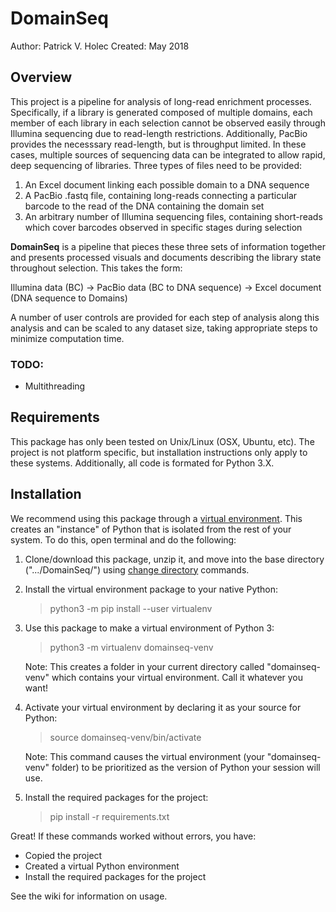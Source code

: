 # DomainSeq

Author: Patrick V. Holec
Created: May 2018

## Overview
This project is a pipeline for analysis of long-read enrichment processes. Specifically, if a library is generated composed of multiple domains, each member of each library in each selection cannot be observed easily through Illumina sequencing due to read-length restrictions. Additionally, PacBio provides the necesssary read-length, but is throughput limited. In these cases, multiple sources of sequencing data can be integrated to allow rapid, deep sequencing of libraries. Three types of files need to be provided:

   1. An Excel document linking each possible domain to a DNA sequence
   2. A PacBio .fastq file, containing long-reads connecting a particular barcode to the read of the DNA containing the domain set
   3. An arbitrary number of Illumina sequencing files, containing short-reads which cover barcodes observed in specific stages during selection
   
**DomainSeq** is a pipeline that pieces these three sets of information together and presents processed visuals and documents describing the library state throughout selection. This takes the form:

   Illumina data (BC) -> PacBio data (BC to DNA sequence) -> Excel document (DNA sequence to Domains)
   
A number of user controls are provided for each step of analysis along this analysis and can be scaled to any dataset size, taking appropriate steps to minimize computation time.

### TODO:
  - Multithreading

## Requirements
This package has only been tested on Unix/Linux (OSX, Ubuntu, etc). The project is not platform specific, but installation instructions only apply to these systems. Additionally, all code is formated for Python 3.X.

## Installation
We recommend using this package through a [virtual environment](https://docs.python.org/3/library/venv.html). This creates an "instance" of Python that is isolated from the rest of your system. To do this, open terminal and do the following:

1. Clone/download this package, unzip it, and move into the base directory (".../DomainSeq/") using [change directory](https://www.rapidtables.com/code/linux/cd.html) commands.

2. Install the virtual environment package to your native Python:

   > python3 -m pip install --user virtualenv

3. Use this package to make a virtual environment of Python 3:

   > python3 -m virtualenv domainseq-venv
   
   Note: This creates a folder in your current directory called "domainseq-venv" which contains your virtual environment. Call it whatever you want!
   
4. Activate your virtual environment by declaring it as your source for Python:

   > source domainseq-venv/bin/activate

   Note: This command causes the virtual environment (your "domainseq-venv" folder) to be prioritized as the version of Python your session will use.
   
5. Install the required packages for the project:

   > pip install -r requirements.txt
   
Great! If these commands worked without errors, you have:
+ Copied the project
+ Created a virtual Python environment
+ Install the required packages for the project

See the wiki for information on usage.
